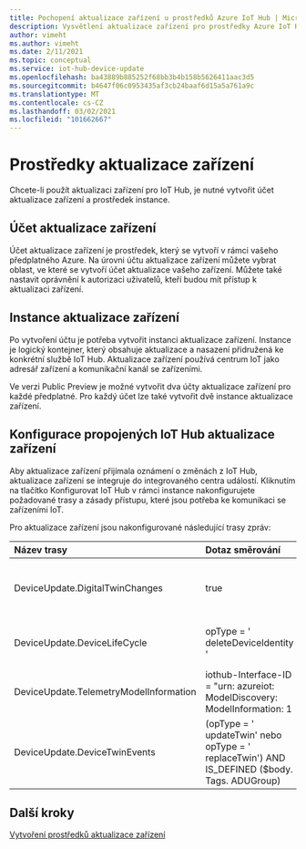 ```yaml
---
title: Pochopení aktualizace zařízení u prostředků Azure IoT Hub | Microsoft Docs
description: Vysvětlení aktualizace zařízení pro prostředky Azure IoT Hub
author: vimeht
ms.author: vimeht
ms.date: 2/11/2021
ms.topic: conceptual
ms.service: iot-hub-device-update
ms.openlocfilehash: ba43889b885252f68bb3b4b158b5626411aac3d5
ms.sourcegitcommit: b4647f06c0953435af3cb24baaf6d15a5a761a9c
ms.translationtype: MT
ms.contentlocale: cs-CZ
ms.lasthandoff: 03/02/2021
ms.locfileid: "101662667"
---
```

# <a name="device-update-resources"></a>Prostředky aktualizace zařízení

Chcete-li použít aktualizaci zařízení pro IoT Hub, je nutné vytvořit účet aktualizace zařízení a prostředek instance. 

## <a name="device-update-account"></a>Účet aktualizace zařízení

Účet aktualizace zařízení je prostředek, který se vytvoří v rámci vašeho předplatného Azure. Na úrovni účtu aktualizace zařízení můžete vybrat oblast, ve které se vytvoří účet aktualizace vašeho zařízení. Můžete také nastavit oprávnění k autorizaci uživatelů, kteří budou mít přístup k aktualizaci zařízení.


## <a name="device-update-instance"></a>Instance aktualizace zařízení
Po vytvoření účtu je potřeba vytvořit instanci aktualizace zařízení. Instance je logický kontejner, který obsahuje aktualizace a nasazení přidružená ke konkrétní službě IoT Hub. Aktualizace zařízení používá centrum IoT jako adresář zařízení a komunikační kanál se zařízeními. 

Ve verzi Public Preview je možné vytvořit dva účty aktualizace zařízení pro každé předplatné. Pro každý účet lze také vytvořit dvě instance aktualizace zařízení.

## <a name="configuring-device-update-linked-iot-hub"></a>Konfigurace propojených IoT Hub aktualizace zařízení 

Aby aktualizace zařízení přijímala oznámení o změnách z IoT Hub, aktualizace zařízení se integruje do integrovaného centra událostí. Kliknutím na tlačítko Konfigurovat IoT Hub v rámci instance nakonfigurujete požadované trasy a zásady přístupu, které jsou potřeba ke komunikaci se zařízeními IoT. 

Pro aktualizace zařízení jsou nakonfigurované následující trasy zpráv:

|   Název trasy    | Dotaz směrování  | Popis  |
| :--------- | :---- |:---- |
|  DeviceUpdate.DigitalTwinChanges | true |Naslouchá událostem digitálního nevlákenných změn.  |
|  DeviceUpdate.DeviceLifeCycle | opType = ' deleteDeviceIdentity '  | Naslouchá u zařízení, která byla odstraněna. |
|  DeviceUpdate.TelemetryModelInformation | iothub-Interface-ID = "urn: azureiot: ModelDiscovery: ModelInformation: 1 | Naslouchá pro nové typy zařízení. |
|  DeviceUpdate.DeviceTwinEvents| (opType = ' updateTwin' nebo opType = ' replaceTwin') AND IS_DEFINED ($body. Tags. ADUGroup) | Čeká na nové skupiny aktualizací zařízení. |

## <a name="next-steps"></a>Další kroky

[Vytvoření prostředků aktualizace zařízení](./create-device-update-account.md)
